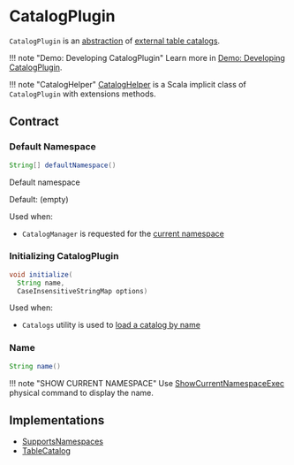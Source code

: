 # CatalogPlugin

`CatalogPlugin` is an [abstraction](#contract) of [external table catalogs](#implementations).

!!! note "Demo: Developing CatalogPlugin"
    Learn more in [Demo: Developing CatalogPlugin](../../demo/developing-catalogplugin.md).

!!! note "CatalogHelper"
    [CatalogHelper](CatalogHelper.md) is a Scala implicit class of `CatalogPlugin` with extensions methods.

## Contract

### <span id="defaultNamespace"> Default Namespace

```java
String[] defaultNamespace()
```

Default namespace

Default: (empty)

Used when:

* `CatalogManager` is requested for the [current namespace](CatalogManager.md#currentNamespace)

### <span id="initialize"> Initializing CatalogPlugin

```java
void initialize(
  String name,
  CaseInsensitiveStringMap options)
```

Used when:

* `Catalogs` utility is used to [load a catalog by name](Catalogs.md#load)

### <span id="name"> Name

```java
String name()
```

!!! note "SHOW CURRENT NAMESPACE"
    Use [ShowCurrentNamespaceExec](../../physical-operators/ShowCurrentNamespaceExec.md) physical command to display the name.

## Implementations

* [SupportsNamespaces](SupportsNamespaces.md)
* [TableCatalog](TableCatalog.md)
